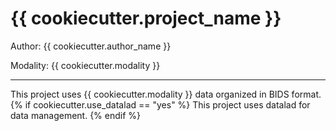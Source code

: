 # {{ cookiecutter.project_name }}

Author: {{ cookiecutter.author_name }}

Modality: {{ cookiecutter.modality }}

---

This project uses {{ cookiecutter.modality }} data organized in BIDS format.
{% if cookiecutter.use_datalad == "yes" %}
This project uses datalad for data management.
{% endif %}